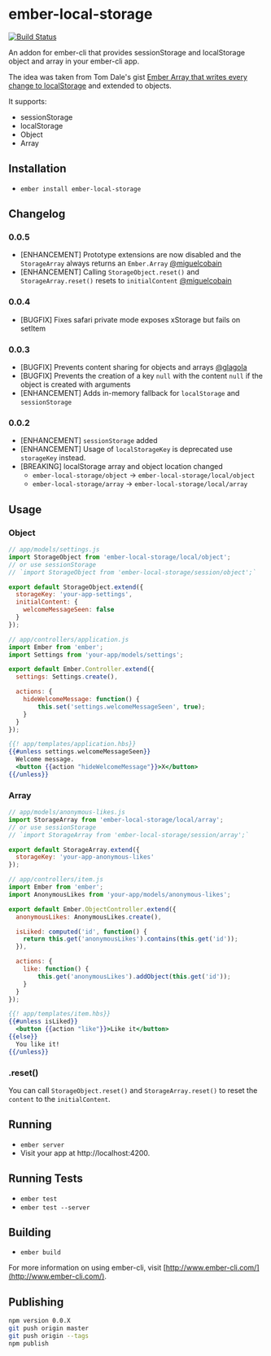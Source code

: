 # ember-local-storage

[![Build Status](https://api.travis-ci.org/funkensturm/ember-local-storage.svg?branch=master)](https://travis-ci.org/funkensturm/ember-local-storage)

An addon for ember-cli that provides sessionStorage and localStorage object and array in your ember-cli app.

The idea was taken from Tom Dale's gist [Ember Array that writes every change to localStorage](https://gist.github.com/tomdale/11360257) and extended to objects.

It supports:
* sessionStorage
* localStorage
* Object
* Array


## Installation

* `ember install ember-local-storage`

## Changelog

### 0.0.5
* [ENHANCEMENT] Prototype extensions are now disabled and the `StorageArray` always returns an `Ember.Array` [@miguelcobain](https://github.com/miguelcobain)
* [ENHANCEMENT] Calling `StorageObject.reset()` and `StorageArray.reset()` resets to `initialContent` [@miguelcobain](https://github.com/miguelcobain)

### 0.0.4
* [BUGFIX] Fixes safari private mode exposes xStorage but fails on setItem

### 0.0.3
* [BUGFIX] Prevents content sharing for objects and arrays [@glagola](https://github.com/glagola)
* [BUGFIX] Prevents the creation of a key `null` with the content `null` if the object is created with arguments
* [ENHANCEMENT] Adds in-memory fallback for `localStorage` and `sessionStorage`

### 0.0.2
* [ENHANCEMENT] `sessionStorage` added
* [ENHANCEMENT] Usage of `localStorageKey` is deprecated use `storageKey` instead.
* [BREAKING] localStorage array and object location changed
	* `ember-local-storage/object` -> `ember-local-storage/local/object`
	* `ember-local-storage/array` -> `ember-local-storage/local/array`

## Usage

### Object

```javascript
// app/models/settings.js
import StorageObject from 'ember-local-storage/local/object';
// or use sessionStorage
// `import StorageObject from 'ember-local-storage/session/object';`

export default StorageObject.extend({
  storageKey: 'your-app-settings',
  initialContent: {
    welcomeMessageSeen: false
  }
});
```

```javascript
// app/controllers/application.js
import Ember from 'ember';
import Settings from 'your-app/models/settings';

export default Ember.Controller.extend({
  settings: Settings.create(),

  actions: {
	hideWelcomeMessage: function() {
		this.set('settings.welcomeMessageSeen', true);
	}
  }
});
```

```handlebars
{{! app/templates/application.hbs}}
{{#unless settings.welcomeMessageSeen}}
  Welcome message.
  <button {{action "hideWelcomeMessage"}}>X</button>
{{/unless}}
```

### Array

```javascript
// app/models/anonymous-likes.js
import StorageArray from 'ember-local-storage/local/array';
// or use sessionStorage
// `import StorageArray from 'ember-local-storage/session/array';`

export default StorageArray.extend({
  storageKey: 'your-app-anonymous-likes'
});
```

```javascript
// app/controllers/item.js
import Ember from 'ember';
import AnonymousLikes from 'your-app/models/anonymous-likes';

export default Ember.ObjectController.extend({
  anonymousLikes: AnonymousLikes.create(),

  isLiked: computed('id', function() {
	return this.get('anonymousLikes').contains(this.get('id'));
  }),

  actions: {
	like: function() {
		this.get('anonymousLikes').addObject(this.get('id'));
	}
  }
});
```

```handlebars
{{! app/templates/item.hbs}}
{{#unless isLiked}}
  <button {{action "like"}}>Like it</button>
{{else}}
  You like it!
{{/unless}}
```

### .reset()

You can call `StorageObject.reset()` and `StorageArray.reset()` to reset the `content` to the `initialContent`.

## Running

* `ember server`
* Visit your app at http://localhost:4200.

## Running Tests

* `ember test`
* `ember test --server`

## Building

* `ember build`

For more information on using ember-cli, visit [http://www.ember-cli.com/](http://www.ember-cli.com/).

## Publishing

```bash
npm version 0.0.X
git push origin master
git push origin --tags
npm publish
```
